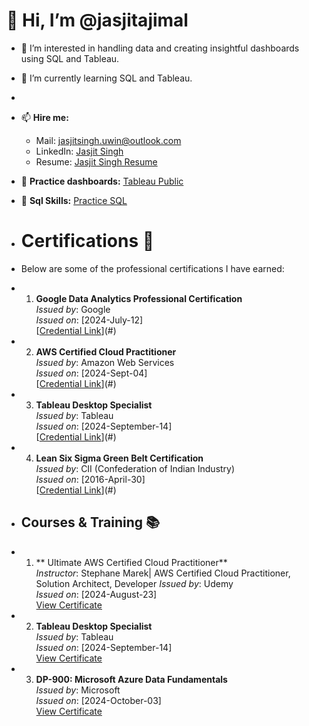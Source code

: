    # 👋 Hi, I’m @jasjitajimal

- 👀 I’m interested in handling data and creating insightful dashboards using SQL and Tableau.
- 🌱 I’m currently learning SQL and Tableau.
- 
- 📫 **Hire me:** 
  - Mail: jasjitsingh.uwin@outlook.com
  - LinkedIn: [Jasjit Singh](https://www.linkedin.com/in/jasjitajimal/)
  - Resume: [Jasjit Singh Resume](https://1drv.ms/b/s!Aj5QaL7MqxL68lgsb8G8z1zczVy4?e=chk3qd)
- 🔗 **Practice dashboards:** [Tableau Public](https://public.tableau.com/app/profile/jasjitajimal/vizzes)
- 🔗 **Sql Skills:** [Practice SQL](https://github.com/jasjitajimal/practice_sql)

- # Certifications 📜
- Below are some of the professional certifications I have earned:

- 1.  **Google Data Analytics Professional Certification**  
      *Issued by*: Google  
      *Issued on*: [2024-July-12]  
      [[Credential Link](https://www.coursera.org/account/accomplishments/specialization/S9EMWZ75VZUA)](#)

- 2. **AWS Certified Cloud Practitioner**  
     *Issued by*: Amazon Web Services  
     *Issued on*: [2024-Sept-04]  
     [[Credential Link](https://cp.certmetrics.com/amazon/en/public/verify/credential/8b4fb516c2c74b0bafbe09f644a95dbf)](#)  

- 3. **Tableau Desktop Specialist**  
     *Issued by*: Tableau  
     *Issued on*: [2024-September-14]  
     [[Credential Link](https://1drv.ms/b/s!Aj5QaL7MqxL6gZ4aDVqDpJLCN2Gj-g?e=okqhWg)](#)

- 4. **Lean Six Sigma Green Belt Certification**  
     *Issued by*: CII (Confederation of Indian Industry)  
     *Issued on*: [2016-April-30]  
     [[Credential Link](https://1drv.ms/b/s!Aj5QaL7MqxL6gZgjU8g_MpGLZAog8Q?e=XcZ2Qj)](#)

- ## Courses & Training 📚
- 1. ** Ultimate AWS Certified Cloud Practitioner**  
   *Instructor*: Stephane Marek| AWS Certified Cloud Practitioner, Solution Architect, Developer
   *Issued by*: Udemy  
   *Issued on*: [2024-August-23]  
   [View Certificate](https://1drv.ms/b/s!Aj5QaL7MqxL6gZwaNrRoGzzXjvez8A?e=7d1Ta1)  

- 2. **Tableau Desktop Specialist**  
   *Issued by*: Tableau  
   *Issued on*: [2024-September-14]  
   [View Certificate](https://1drv.ms/b/s!Aj5QaL7MqxL6gZ4E76hhSHM5sK8ztg?e=jSCchU)

- 3. **DP-900: Microsoft Azure Data Fundamentals**  
   *Issued by*: Microsoft  
   *Issued on*: [2024-October-03]  
   [View Certificate](https://1drv.ms/b/s!Aj5QaL7MqxL6gZ8gjhZtsfVrYIzU9w?e=qYQJ7F)

